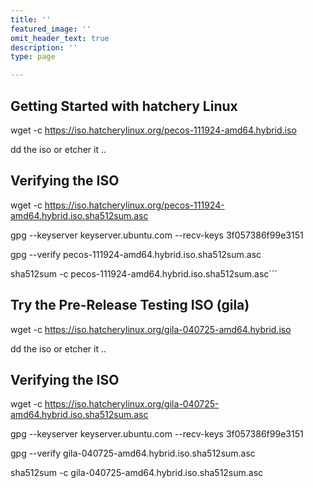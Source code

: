 ```yaml
---
title: ''
featured_image: ''
omit_header_text: true
description: ''
type: page

---
```


## Getting Started with hatchery Linux

wget -c https://iso.hatcherylinux.org/pecos-111924-amd64.hybrid.iso

dd the iso or etcher it ..


## Verifying the ISO

wget -c https://iso.hatcherylinux.org/pecos-111924-amd64.hybrid.iso.sha512sum.asc

gpg --keyserver keyserver.ubuntu.com --recv-keys 3f057386f99e3151

gpg --verify pecos-111924-amd64.hybrid.iso.sha512sum.asc

sha512sum -c pecos-111924-amd64.hybrid.iso.sha512sum.asc```



## Try the Pre-Release Testing ISO (gila) 

wget -c https://iso.hatcherylinux.org/gila-040725-amd64.hybrid.iso

dd the iso or etcher it ..


## Verifying the ISO

wget -c https://iso.hatcherylinux.org/gila-040725-amd64.hybrid.iso.sha512sum.asc

gpg --keyserver keyserver.ubuntu.com --recv-keys 3f057386f99e3151

gpg --verify gila-040725-amd64.hybrid.iso.sha512sum.asc

sha512sum -c gila-040725-amd64.hybrid.iso.sha512sum.asc
```
